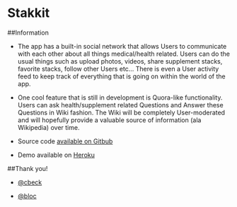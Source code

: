 # Stakkit

##Information

* The app has a built-in social network that allows Users to communicate with each other about all things medical/health related. Users can do the usual things such as upload photos, videos, share supplement stacks, favorite stacks, follow other Users etc... There is even a User activity feed to keep track of everything that is going on within the world of the app.
* One cool feature that is still in development is Quora-like functionality. Users can ask health/supplement related Questions and Answer these Questions in Wiki fashion. The Wiki will be completely User-moderated and will hopefully provide a valuable source of information (ala Wikipedia) over time. 

* Source code [available on Gitbub](https://github.com/alexhawkins/stakkit) 

* Demo available on [Heroku](http://www.stakkit.com/)

##Thank you!

* [@cbeck](https://github.com/cbeck/)

* [@bloc](https://github.com/Bloc/)